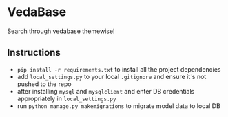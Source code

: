 # VedaBase

Search through vedabase themewise!

## Instructions
* `pip install -r requirements.txt` to install all the project dependencies
* add `local_settings.py` to your local `.gitignore` and ensure it's not pushed to the repo
* after installing `mysql` and `mysqlclient` and enter DB credentials appropriately in `local_settings.py`
* run `python manage.py makemigrations` to migrate model data to local DB
